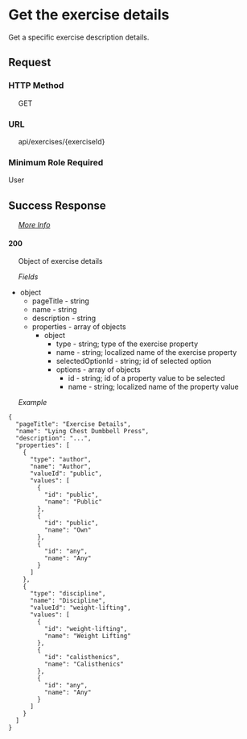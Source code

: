 # Get the exercise details

Get a specific exercise description details.

## Request

### HTTP Method
&nbsp;&nbsp;&nbsp;&nbsp; GET

### URL
&nbsp;&nbsp;&nbsp;&nbsp; api/exercises/{exerciseId}

### Minimum Role Required
User

## Success Response

&nbsp;&nbsp;&nbsp;&nbsp; [*More Info*](../Kinergize%20-%20API%20General%20Info.md)

#### 200
&nbsp;&nbsp;&nbsp;&nbsp; Object of exercise details

&nbsp;&nbsp;&nbsp;&nbsp; *Fields*
- object
  - pageTitle - string
  - name - string
  - description - string
  - properties - array of objects
    - object
      - type - string; type of the exercise property
      - name - string; localized name of the exercise property
      - selectedOptionId - string; id of selected option
      - options - array of objects
        - id - string; id of a property value to be selected
        - name - string; localized name of the property value

&nbsp;&nbsp;&nbsp;&nbsp; *Example*
```
{
  "pageTitle": "Exercise Details",
  "name": "Lying Chest Dumbbell Press",
  "description": "...",
  "properties": [
	{
	  "type": "author",
	  "name": "Author",
	  "valueId": "public",
	  "values": [
	    {
		  "id": "public",
		  "name": "Public"
		},
		{
		  "id": "public",
		  "name": "Own"
		},
		{
		  "id": "any",
		  "name": "Any"
		}
	  ]
	},
	{
	  "type": "discipline",
	  "name": "Discipline",
	  "valueId": "weight-lifting",
	  "values": [
	    {
		  "id": "weight-lifting",
		  "name": "Weight Lifting"
		},
		{
		  "id": "calisthenics",
		  "name": "Calisthenics"
		},
		{
		  "id": "any",
		  "name": "Any"
		}
	  ]
	}
  ]
}
```
